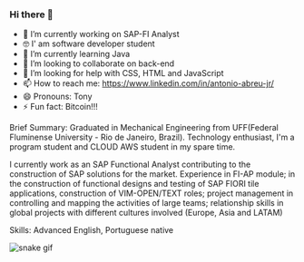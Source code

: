 ### Hi there 👋

- 🔭 I’m currently working on SAP-FI Analyst
- 🤓 I' am software developer student
- 🌱 I’m currently learning Java
- 👯 I’m looking to collaborate on back-end
- 🤔 I’m looking for help with CSS, HTML and JavaScript
- 📫 How to reach me: https://www.linkedin.com/in/antonio-abreu-jr/
- 😄 Pronouns: Tony
- ⚡ Fun fact: Bitcoin!!!

Brief Summary: 
Graduated in Mechanical Engineering from UFF(Federal Fluminense University - Rio de Janeiro, Brazil). Technology enthusiast, I'm a program student and CLOUD AWS student in my spare time.

I currently work as an SAP Functional Analyst contributing to the construction of SAP solutions for the market. Experience in FI-AP module; in the construction of functional designs and testing of SAP FIORI tile applications, construction of VIM-OPEN/TEXT roles; project management in controlling and mapping the activities of large teams; relationship skills in global projects with different cultures involved (Europe, Asia and LATAM)

Skills: Advanced English, Portuguese native





![snake gif](https://github.com/antoniosalgadoabreu/antoniosalgadoabreu/blob/output/github-contribution-grid-snake.svg)

